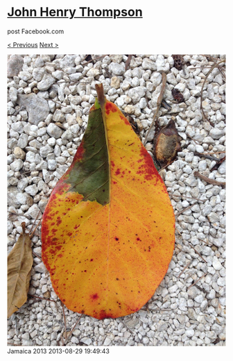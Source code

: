 # [John Henry Thompson](../README.md)
post Facebook.com

[< Previous](2013-08-29-7.md) [Next >](2013-08-29-9.md)

[![](../media/2013-08-29/Jamaica-2019.jpg)](../README.md)
Jamaica 2013
2013-08-29 19:49:43